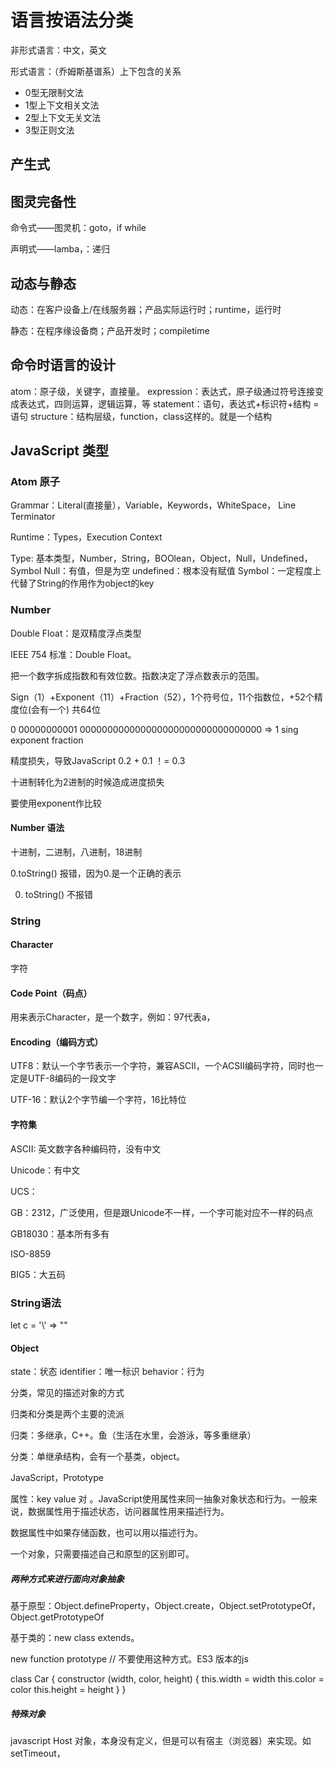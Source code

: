 # 语言按语法分类

非形式语言：中文，英文

形式语言：（乔姆斯基谱系）上下包含的关系

- 0型无限制文法
- 1型上下文相关文法
- 2型上下文无关文法
- 3型正则文法

## 产生式

## 图灵完备性

命令式——图灵机：goto，if while

声明式——lamba，：递归

## 动态与静态

动态：在客户设备上/在线服务器；产品实际运行时；runtime，运行时

静态：在程序缘设备商；产品开发时；compiletime

## 命令时语言的设计

atom：原子级，关键字，直接量。
expression：表达式，原子级通过符号连接变成表达式，四则运算，逻辑运算，等
statement：语句，表达式+标识符+结构 = 语句
structure：结构层级，function，class这样的。就是一个结构

## JavaScript 类型

### Atom 原子

Grammar：Literal(直接量），Variable，Keywords，WhiteSpace， Line Terminator

Runtime：Types，Execution Context

  Type: 基本类型，Number，String，BOOlean，Object，Null，Undefined，Symbol
    Null：有值，但是为空
    undefined：根本没有赋值
    Symbol：一定程度上代替了String的作用作为object的key

### Number

Double Float：是双精度浮点类型

IEEE 754 标准：Double Float。

把一个数字拆成指数和有效位数。指数决定了浮点数表示的范围。

Sign（1）+Exponent（11）+Fraction（52），1个符号位，11个指数位，+52个精度位(会有一个) 共64位

0 00000000001 000000000000000000000000000000000 => 1
sing exponent  fraction

精度损失，导致JavaScript 0.2 + 0.1 ！= 0.3

十进制转化为2进制的时候造成进度损失

要使用exponent作比较

#### Number 语法

十进制，二进制，八进制，18进制

0.toString() 报错，因为0.是一个正确的表示

0. toString() 不报错

### String

#### Character

字符

#### Code Point（码点）

用来表示Character，是一个数字，例如：97代表a，

#### Encoding（编码方式）

UTF8：默认一个字节表示一个字符，兼容ASCII，一个ACSII编码字符，同时也一定是UTF-8编码的一段文字

UTF-16：默认2个字节编一个字符，16比特位


#### 字符集

ASCII: 英文数字各种编码符，没有中文

Unicode：有中文

UCS：

GB：2312，广泛使用，但是跟Unicode不一样，一个字可能对应不一样的码点

GB18030：基本所有多有

ISO-8859

BIG5：大五码

### String语法

let c = '\\' => "\"

#### Object

state：状态
identifier：唯一标识
behavior：行为

分类，常见的描述对象的方式

归类和分类是两个主要的流派

归类：多继承，C++。鱼（生活在水里，会游泳，等多重继承）

分类：单继承结构，会有一个基类，object。

JavaScript，Prototype

属性：key value 对 。JavaScript使用属性来同一抽象对象状态和行为。一般来说，数据属性用于描述状态，访问器属性用来描述行为。

数据属性中如果存储函数，也可以用以描述行为。

一个对象，只需要描述自己和原型的区别即可。

##### 两种方式来进行面向对象抽象

基于原型：Object.defineProperty，Object.create，Object.setPrototypeOf，Object.getPrototypeOf

基于类的：new class extends。

new function prototype // 不要使用这种方式。ES3 版本的js

  class Car {
    constructor (width, color, height) {
      this.width = width
      this.color = color
      this.height = height
    }
  }

##### 特殊对象

javascript Host 对象，本身没有定义，但是可以有宿主（浏览器）来实现。如setTimeout，